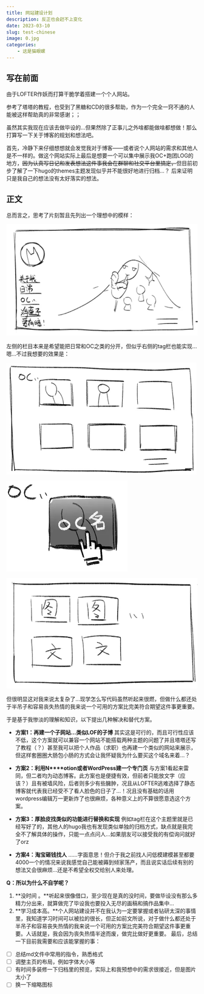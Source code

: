```yaml
---
title: 网站建设计划
description: 反正也会赶不上变化
date: 2023-03-10
slug: test-chinese
image: 0.jpg
categories:
    - 这是猫眼螺
---
```

## 写在前面

由于LOFTER作妖而打算干脆学着搭建一个个人网站。

参考了塔塔的教程，也受到了黑糖和CD的很多帮助，作为一个完全一窍不通的人能被这样帮助真的非常感谢；；

虽然其实我现在应该去做毕设的…但果然除了正事儿之外啥都能做啥都想做！那么打算写一下关于博客的规划和想法吧。

首先，冷静下来仔细想想就会发觉我对于博客——或者说个人网站的需求和其他人是不一样的。做这个网站实际上最后是想要一个可以集中展示我OC+跑团LOG的地方，~~因为认真写日记和发表想法这件事我会在群聊和社交平台里搞定，~~但目前初步了解了一下hugo的themes主题发现似乎并不能很好地进行归档…？
后来证明只是我自己的想法没有太好落实的想法。

## 正文

总而言之，思考了片刻暂且先列出一个理想中的模样：

![此处为首页，需要一个可插入图片的位置，如果能进一步实现的话，希望能在这张图的Q版小人里提供互动，鼠标移动上去有一定反馈，点击就可以跳转到对应的OC。](1.png)  

左侧的栏目本来是希望能把日常和OC之类的分开，但似乎右侧的tag栏也能实现…嗯…不过我想要的效果是：

![从左侧点击进去之后能有一个整体的预览。](2.png) 

![上移的时候变暗，也就是能有一点反馈。](3.png)  

![然后跳转出来关于这个角色相关的图和文。](4.png)

但很明显这对我来说太复杂了…现学怎么写代码虽然听起来很燃，但做什么都还处于半吊子和容易丧失热情的我来说一个可用的方案比完美符合期望这件事更重要。

于是基于我惨淡的理解和知识，以下提出几种解决和替代方案。

* **方案1：再建一个子网站…类似LOF的子博**
其实这是可行的，而且可行性应该不低，这个方案就可以兼容一个网站不能搭载两种主题的问题了并且塔塔还写了教程（？）甚至我可以把个人作品（求职）也再建一个类似的网站来展示，但这样套圈圈大肠包小肠的方式会让我怀疑我为什么要买这个域名来着…？

* **方案2：利用N****otion或者WordPress建一个专门页**
与方案1看起来雷同，但二者均为动态博客。此方案也是便捷有效，但前者只能放文字（应该？）且有被墙风险，后者则多少有些臃肿，况且从LOFTER逃难选择了静态博客就代表我已经受不了看人脸色的日子了…！况且没有基础的话用wordpress编辑万一更新炸了也很麻烦，各种意义上的不算很愿意选这个方案。

* **方案3：厚脸皮找类似的功能进行替换和实现**
例如tag栏在这个主题里就是已经写好了的，其他人的hugo我也有发现类似单独的归档方式，缺点就是我完全不了解具体的操作，只能一点点问人…如果朋友可以接受我的有偿询问就好了orz

* **方案4：淘宝砸钱找人**
……字面意思！但介于我之前找人问低模建模甚至都要4000一个的情况来说我感觉自己能被薅到倾家荡产，而且说实话后续有别的想法又会很麻烦…还是不希望全权交给别人来处理。

**Q：所以为什么不自学呢？**

1. **没时间 。**听起来很像借口，至少现在是真的没时间，要做毕设没有那么多精力分出来，就算做完了毕设我也要投入无尽的画稿和搞作品集中…
2. **学习成本高。**个人网站建设并不在我认为一定要掌握或者钻研太深的事情里，我知道学习时间可以被拉的很长，但正如前文所说，对于做什么都还处于半吊子和容易丧失热情的我来说一个可用的方案比完美符合期望这件事更重要。人话就是，我会因为丧失热情半途而废，做完比做好更重要。
最后，总结一下目前我需要和应该能掌握的事：

- [ ] 总结md文件中常用的指令，熟悉格式
- [ ] 调整主页的布局，例如字体大小等
- [ ] 有时间多装修一下归档里的预览，实际上和我预想中的需求很接近，但是图片太小了
- [ ] 换一下缩略图标